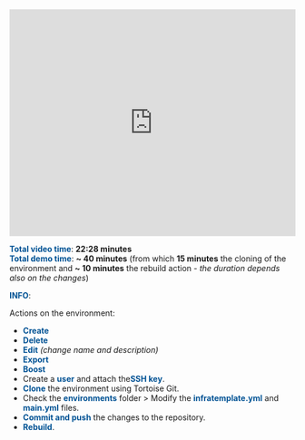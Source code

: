 <html>
 <body>
<iframe src="https://www.youtube.com/embed/wEyJOtSrijI"
width="100%" height="400" frameborder="0" allowfullscreen></iframe>
 </body>
</html>

<br>

<span style="color:#005294">**Total video time**</span>: **22:28 minutes**
<br>
<span style="color:#005294">**Total demo time**</span>: **~ 40 minutes** (from which **15 minutes** the cloning of the environment and **~ 10 minutes** the rebuild action - *the duration depends also on the changes*)

<span style="color:#005294">**INFO**</span>:
<br>

Actions on the environment:
 - <span style="color:#005294">**Create**</span> 
 - <span style="color:#005294">**Delete**</span>  
 - <span style="color:#005294">**Edit**</span> *(change name and description)*
 - <span style="color:#005294">**Export**</span> 
 - <span style="color:#005294">**Boost**</span>
 - Create a <span style="color:#005294">**user**</span> and attach the<span style="color:#005294">**SSH key**</span>.
 - <span style="color:#005294">**Clone**</span> the environment using Tortoise Git.
 - Check the <span style="color:#005294">**environments**</span> folder > Modify the <span style="color:#005294">**infratemplate.yml**</span> and <span style="color:#005294">**main.yml**</span> files.
 - <span style="color:#005294">**Commit and push**</span> the changes to the repository.
 - <span style="color:#005294">**Rebuild**</span>. 